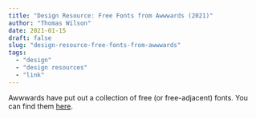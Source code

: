 ```yaml
---
title: "Design Resource: Free Fonts from Awwwards (2021)"
author: "Thomas Wilson"
date: 2021-01-15
draft: false
slug: "design-resource-free-fonts-from-awwwards"
tags:
  - "design"
  - "design resources"
  - "link"
---
```


Awwwards have put out a collection of free (or free-adjacent) fonts. You can find them [here](https://www.awwwards.com/awwwards/collections/free-fonts/).
